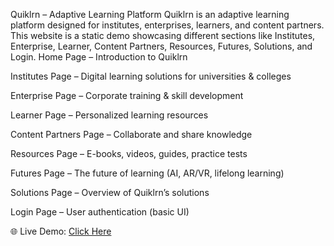 Quiklrn – Adaptive Learning Platform
Quiklrn is an adaptive learning platform designed for institutes, enterprises, learners, and content partners.
This website is a static demo showcasing different sections like Institutes, Enterprise, Learner, Content Partners, Resources, Futures, Solutions, and Login.
Home Page – Introduction to Quiklrn

Institutes Page – Digital learning solutions for universities & colleges

Enterprise Page – Corporate training & skill development

Learner Page – Personalized learning resources

Content Partners Page – Collaborate and share knowledge

Resources Page – E-books, videos, guides, practice tests

Futures Page – The future of learning (AI, AR/VR, lifelong learning)

Solutions Page – Overview of Quiklrn’s solutions

Login Page – User authentication (basic UI)

🌐 Live Demo: [Click Here](https://vishnu-86394.github.io/AI-THON/)
